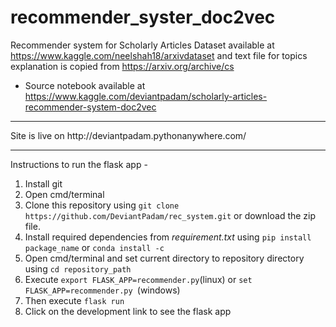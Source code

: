 # recommender_syster_doc2vec
Recommender system for Scholarly Articles 
Dataset available at <link>https://www.kaggle.com/neelshah18/arxivdataset</link> and text file for topics explanation is copied from </link>https://arxiv.org/archive/cs</link>
* Source notebook available at <link>https://www.kaggle.com/deviantpadam/scholarly-articles-recommender-system-doc2vec</link>
<hr>
Site is live on <link>http://deviantpadam.pythonanywhere.com/</link>
<hr>
Instructions to run the flask app - 
<ol> 
<li> Install git </li>
<li> Open cmd/terminal </li>
<li> Clone this repository using <code>git clone <link>https://github.com/DeviantPadam/rec_system.git</link></code> or download the zip file. </li>
<li> Install required dependencies from <i>requirement.txt</i> using <code>pip install package_name</code> or <code>conda install -c </code> </li>
<li> Open cmd/terminal and set current directory to repository directory using <code>cd repository_path</code> </li>
<li> Execute <code>export FLASK_APP=recommender.py</code>(linux) or <code>set FLASK_APP=recommender.py </code>(windows) </li>
<li> Then execute <code>flask run</code>
<li> Click on the development link to see the flask app</li>
<ol>

